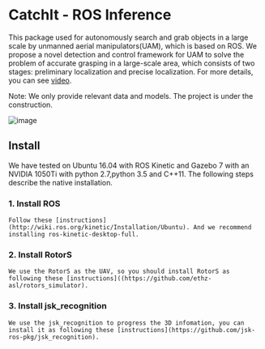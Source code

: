 # CatchIt - ROS Inference
This package used for autonomously search and grab objects in a large scale by unmanned aerial manipulators(UAM), which is based on ROS. We propose a novel detection and control framework for UAM to solve the problem of accurate grasping in a large-scale area, which consists of two stages: preliminary localization and precise localization. For more details, you can see [video](https://youtu.be/ycYlgfIKv6s).

Note: We only provide relevant data and models. The project is under the construction.  

![image](https://github.com/skywoodsz/CatchIt/blob/master/grasp_sucussuful.png)

## Install
We have tested on Ubuntu 16.04 with ROS Kinetic and Gazebo 7 with an NVIDIA 1050Ti with python 2.7,python 3.5 and C++11. The following steps describe the native installation. 
### 1. Install ROS
    Follow these [instructions](http://wiki.ros.org/kinetic/Installation/Ubuntu). And we recommend installing ros-kinetic-desktop-full.
### 2. Install RotorS
    We use the RotorS as the UAV, so you should install RotorS as following these [instructions]((https://github.com/ethz-asl/rotors_simulator).
### 3. Install jsk_recognition
    We use the jsk_recognition to progress the 3D infomation, you can install it as following these [instructions](https://github.com/jsk-ros-pkg/jsk_recognition).


